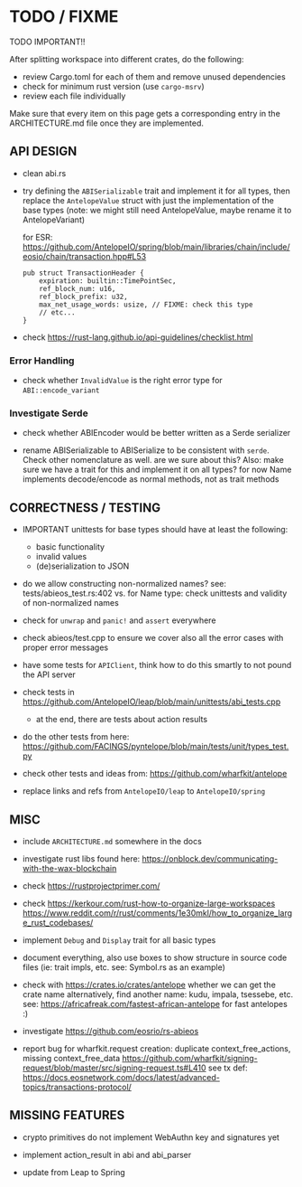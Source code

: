 # TODO / FIXME

TODO IMPORTANT!!

After splitting workspace into different crates, do the following:
- review Cargo.toml for each of them and remove unused dependencies
- check for minimum rust version (use `cargo-msrv`)
- review each file individually

Make sure that every item on this page gets a corresponding entry in the ARCHITECTURE.md
file once they are implemented.


## API DESIGN

- clean abi.rs

- try defining the `ABISerializable` trait and implement it for all types, then replace
  the `AntelopeValue` struct with just the implementation of the base types
  (note: we might still need AntelopeValue, maybe rename it to AntelopeVariant)

  for ESR: <https://github.com/AntelopeIO/spring/blob/main/libraries/chain/include/eosio/chain/transaction.hpp#L53>
  ```
  pub struct TransactionHeader {
      expiration: builtin::TimePointSec,
      ref_block_num: u16,
      ref_block_prefix: u32,
      max_net_usage_words: usize, // FIXME: check this type
      // etc...
  }
  ```

- check <https://rust-lang.github.io/api-guidelines/checklist.html>

### Error Handling

- check whether `InvalidValue` is the right error type for `ABI::encode_variant`


### Investigate Serde

- check whether ABIEncoder would be better written as a Serde serializer

- rename ABISerializable to ABISerialize to be consistent with `serde`. Check other nomenclature as well.
  are we sure about this?
  Also: make sure we have a trait for this and implement it on all types? for now Name implements decode/encode as normal methods, not as trait methods


## CORRECTNESS / TESTING

- IMPORTANT
  unittests for base types should have at least the following:
  - basic functionality
  - invalid values
  - (de)serialization to JSON

- do we allow constructing non-normalized names?
  see: tests/abieos_test.rs:402 vs.
  for Name type: check unittests and validity of non-normalized names

- check for `unwrap` and `panic!` and `assert` everywhere

- check abieos/test.cpp to ensure we cover also all the error cases with proper error messages

- have some tests for `APIClient`, think how to do this smartly to not pound the API server

- check tests in <https://github.com/AntelopeIO/leap/blob/main/unittests/abi_tests.cpp>
  - at the end, there are tests about action results

- do the other tests from here: <https://github.com/FACINGS/pyntelope/blob/main/tests/unit/types_test.py>

- check other tests and ideas from: <https://github.com/wharfkit/antelope>

- replace links and refs from `AntelopeIO/leap` to `AntelopeIO/spring`

## MISC

- include `ARCHITECTURE.md` somewhere in the docs

- investigate rust libs found here: <https://onblock.dev/communicating-with-the-wax-blockchain>

- check <https://rustprojectprimer.com/>

- check <https://kerkour.com/rust-how-to-organize-large-workspaces>
  <https://www.reddit.com/r/rust/comments/1e30mkl/how_to_organize_large_rust_codebases/>

- implement `Debug` and `Display` trait for all basic types

- document everything, also use boxes to show structure in source code files (ie: trait impls, etc. see: Symbol.rs as an example)

- check with <https://crates.io/crates/antelope> whether we can get the crate name
  alternatively, find another name: kudu, impala, tsessebe, etc. see: <https://africafreak.com/fastest-african-antelope> for fast antelopes :)

- investigate <https://github.com/eosrio/rs-abieos>

- report bug for wharfkit.request creation: duplicate context_free_actions, missing context_free_data
  <https://github.com/wharfkit/signing-request/blob/master/src/signing-request.ts#L410>
  see tx def: <https://docs.eosnetwork.com/docs/latest/advanced-topics/transactions-protocol/>


## MISSING FEATURES

- crypto primitives do not implement WebAuthn key and signatures yet

- implement action_result in abi and abi_parser

- update from Leap to Spring
